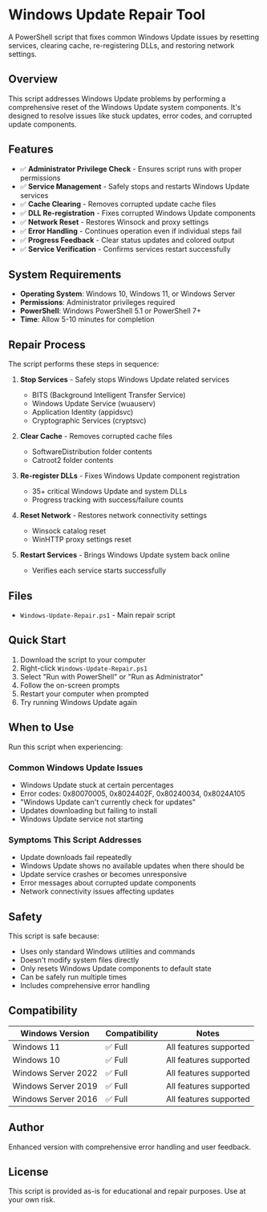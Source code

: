 # Windows Update Repair Tool

A PowerShell script that fixes common Windows Update issues by resetting services, clearing cache, re-registering DLLs, and restoring network settings.

## Overview

This script addresses Windows Update problems by performing a comprehensive reset of the Windows Update system components. It's designed to resolve issues like stuck updates, error codes, and corrupted update components.

## Features

- ✅ **Administrator Privilege Check** - Ensures script runs with proper permissions
- ✅ **Service Management** - Safely stops and restarts Windows Update services
- ✅ **Cache Clearing** - Removes corrupted update cache files
- ✅ **DLL Re-registration** - Fixes corrupted Windows Update components
- ✅ **Network Reset** - Restores Winsock and proxy settings
- ✅ **Error Handling** - Continues operation even if individual steps fail
- ✅ **Progress Feedback** - Clear status updates and colored output
- ✅ **Service Verification** - Confirms services restart successfully

## System Requirements

- **Operating System**: Windows 10, Windows 11, or Windows Server
- **Permissions**: Administrator privileges required
- **PowerShell**: Windows PowerShell 5.1 or PowerShell 7+
- **Time**: Allow 5-10 minutes for completion

## Repair Process

The script performs these steps in sequence:

1. **Stop Services** - Safely stops Windows Update related services
   - BITS (Background Intelligent Transfer Service)
   - Windows Update Service (wuauserv)
   - Application Identity (appidsvc)
   - Cryptographic Services (cryptsvc)

2. **Clear Cache** - Removes corrupted cache files
   - SoftwareDistribution folder contents
   - Catroot2 folder contents

3. **Re-register DLLs** - Fixes Windows Update component registration
   - 35+ critical Windows Update and system DLLs
   - Progress tracking with success/failure counts

4. **Reset Network** - Restores network connectivity settings
   - Winsock catalog reset
   - WinHTTP proxy settings reset

5. **Restart Services** - Brings Windows Update system back online
   - Verifies each service starts successfully

## Files

- `Windows-Update-Repair.ps1` - Main repair script

## Quick Start

1. Download the script to your computer
2. Right-click `Windows-Update-Repair.ps1`
3. Select "Run with PowerShell" or "Run as Administrator"
4. Follow the on-screen prompts
5. Restart your computer when prompted
6. Try running Windows Update again

## When to Use

Run this script when experiencing:

### Common Windows Update Issues
- Windows Update stuck at certain percentages
- Error codes: 0x80070005, 0x8024402F, 0x80240034, 0x8024A105
- "Windows Update can't currently check for updates"
- Updates downloading but failing to install
- Windows Update service not starting

### Symptoms This Script Addresses
- Update downloads fail repeatedly
- Windows Update shows no available updates when there should be
- Update service crashes or becomes unresponsive
- Error messages about corrupted update components
- Network connectivity issues affecting updates

## Safety

This script is safe because:
- Uses only standard Windows utilities and commands
- Doesn't modify system files directly
- Only resets Windows Update components to default state
- Can be safely run multiple times
- Includes comprehensive error handling

## Compatibility

| Windows Version | Compatibility | Notes |
|----------------|---------------|-------|
| Windows 11 | ✅ Full | All features supported |
| Windows 10 | ✅ Full | All features supported |
| Windows Server 2022 | ✅ Full | All features supported |
| Windows Server 2019 | ✅ Full | All features supported |
| Windows Server 2016 | ✅ Full | All features supported |

## Author

Enhanced version with comprehensive error handling and user feedback.

## License

This script is provided as-is for educational and repair purposes. Use at your own risk.